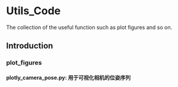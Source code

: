 # Utils_Code
The collection of the useful function such as plot figures and so on.
## Introduction
### plot_figures
#### plotly_camera_pose.py: 用于可视化相机的位姿序列